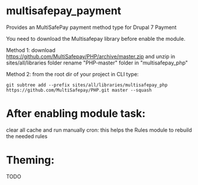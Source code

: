 # multisafepay_payment
Provides an MultiSafePay payment method type for Drupal 7 Payment

You need to download the Multisafepay library before enable the module.

Method 1: 
download https://github.com/MultiSafepay/PHP/archive/master.zip and unzip in  sites/all/libraries folder
rename "PHP-master" folder in "multisafepay_php"

Method 2: from the root dir of your project in CLI type:
```
git subtree add --prefix sites/all/libraries/multisafepay_php https://github.com/MultiSafepay/PHP.git master --squash
```

# After enabling module task:
clear all cache and run manually cron: this helps the Rules module to rebuild the needed rules

# Theming:
TODO
